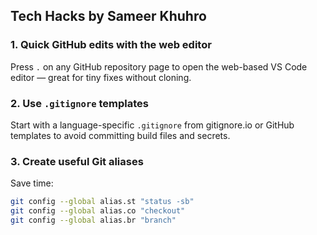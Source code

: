 ## Tech Hacks by Sameer Khuhro

### 1. Quick GitHub edits with the web editor
Press `.` on any GitHub repository page to open the web-based VS Code editor — great for tiny fixes without cloning.

### 2. Use `.gitignore` templates
Start with a language-specific `.gitignore` from gitignore.io or GitHub templates to avoid committing build files and secrets.

### 3. Create useful Git aliases
Save time:  
```bash
git config --global alias.st "status -sb"
git config --global alias.co "checkout"
git config --global alias.br "branch"
